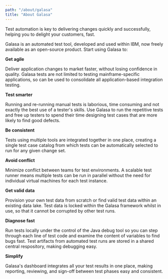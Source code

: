 ```yaml
---
path: "/about/galasa"
title: "About Galasa"
---
```



Test automation is key to delivering changes quickly and successfully, helping you to delight your customers, fast.

Galasa is an automated test tool, developed and used within IBM, now freely available as an open-source product. Start using Galasa to:

<p><b>Get agile</b></p>
<p>Deliver application changes to market faster, without losing confidence in quality. Galasa tests are not limited to testing mainframe-specific applications, so can be used to consolidate all application-based integration testing.</p>
<p><b>Test smarter</b></p> 
<p>Running and re-running manual tests is laborious, time consuming and not exactly the best use of a tester's skills. Use Galasa to run the repetitive tests and free up testers to spend their time designing test cases that are more likely to find good defects.</p> 
<p><b>Be consistent</b></p> 
<p>Tests using multiple tools are integrated together in one place, creating a single test case catalog from which tests can be automatically selected to run for any given change set.</p>
<p><b>Avoid conflict</b></p> 
<p>Minimize conflict between teams for test environments. A scalable test runner means multiple tests can be run in parallel without the need for individual virtual machines for each test instance. </p>
<p><b>Get valid data</b></p>
<p>Provision your own test data from scratch or find valid test data within an existing data lake. Test data is locked within the Galasa framework whilst in use, so that it cannot be corrupted by other test runs.</p>
<p><b>Diagnose fast</b></p> 
<p>Run tests locally under the control of the Java debug tool so you can step through each line of test code and examine the content of variables to find bugs fast. Test artifacts from automated test runs are stored in a shared central respository, making debugging easy. </p>
<p><b>Simplify</b></p> 
<p>Galasa's dashboard integrates all your test results in one place, making reporting, reviewing, and sign-off between test phases easy and consistent.</p>



